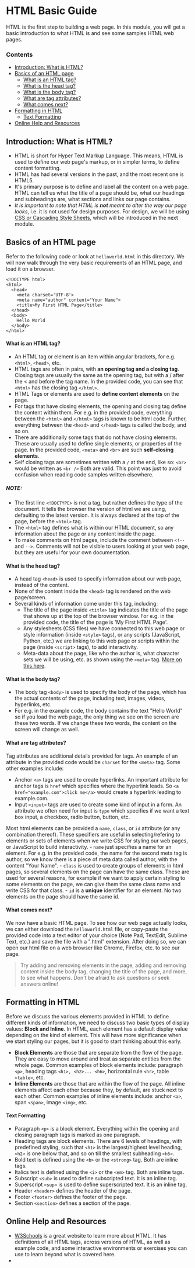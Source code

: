 # HTML Basic Guide 

HTML is the first step to building a web page. In this module, you will get a basic introduction to what HTML is and see some samples HTML web pages. 

### Contents 

- [Introduction: What is HTML?](#intro)
- [Basics of an HTML page](#minimum)
	- [What is an HTML tag?](#tags)
	- [What is the head tag?](#head-tag)
	- [What is the body tag?](#body-tag)
	- [What are tag attributes?](#tag-attr)
	- [What comes next?](#next-step)
- [Formatting in HTML](#format)
	- [Text Formatting](#text-format)
- [Online Help and Resources](#help)

## <a name="intro"></a>Introduction: What is HTML?

- HTML is short for Hyper Text Markup Language. This means, HTML is used to define our web page's markup, or in simpler terms, to define content formatting. 
- HTML has had several versions in the past, and the most recent one is HTML5. 
- It's primary purpose is to define and label all the content on a web page. HTML can tell us what the title of a page should be, what our headings and subheadings are, what sections and links our page contains. 
- *It is important to note that HTML is **not** meant to alter the way our page looks*, i.e. it is not used for design purposes. For design, we will be using [CSS or Cascading Style Sheets](), which will be introduced in the next module.

## <a name="minimum"></a>Basics of an HTML page 

Refer to the following code or look at `helloworld.html` in this directory. We will now walk through the very basic requirements of an HTML page, and load it on a browser. 

```
<!DOCTYPE html>
<html>
  <head>
  	<meta charset='UTF-8'>
    <meta name="author" content="Your Name">
  	<title>My First HTML Page</title>
  </head>
  <body>
  	Hello World
  </body>
</html>
```

#### <a name="tags"></a>What is an HTML tag? 

- An HTML tag or element is an item within angular brackets, for e.g. `<html>`, `<head>`, etc. 
- HTML tags are often in pairs, with **an opening tag and a closing tag**. Closing tags are usually the same as the opening tag, but with a / after the &lt; and before the tag name. In the provided code, you can see that `<html>` has the closing tag `</html>`. 
- HTML Tags or elements are used to **define content elements** on the page. 
- For tags that have closing elements, the opening and closing tag define the content within them. For e.g. in the provided code, everything between the `<html>` and `</html>` tags is known to be html code. Further, everything between the `<head>` and `</head>` tags is called the body, and so on. 
- There are additionally some tags that do not have closing elements. These are usually used to define single elements, or properties of the page. In the provided code, `<meta>` and `<br>` are such **self-closing elements**. 
- Self closing tags are sometimes written with a `/` at the end, like so: `<br>` would be written as `<br />` Both are valid. This point was just to avoid confusion when reading code samples written elsewhere. 

##### NOTE:

- The first line `<!DOCTYPE>` is not a tag, but rather defines the type of the document. It tells the browser the version of html we are using, defaulting to the latest version. It is always declared at the top of the page, before the `<html>` tag.
- The `<html>` tag defines what is within our HTML document, so any information about the page or any content inside the page. 
- To make comments on html pages, include the comment between `<!--` and `-->`. Comments will not be visible to users looking at your web page, but they are useful for your own documentation. 

#### <a name="head-tag"></a>What is the head tag? 

- A head tag `<head>` is used to specify information about our web page, instead of the content. 
- None of the content inside the `<head>` tag is rendered on the web page/screen. 
- Several kinds of information come under this tag, including: 
	- The title of the page inside `<title>` tag indicates the title of the page that shows up at the top of the browser window. For e.g. in the provided code, the title of the page is 'My First HTML Page'. 
	- Any stylesheets (CSS files) we have connected to this web page or style information (inside `<style>` tags), or any scripts (JavaScript, Python, etc.) we are linking to this web page or scripts within the page (inside `<script>` tags), to add interactivity.
	- Meta-data about the page, like who the author is, what character sets we will be using, etc. as shown using the `<meta>` tag. [More on this here](https://www.w3schools.com/tags/tag_meta.asp).

#### <a name="body-tag"></a>What is the body tag?

- The body tag `<body>` is used to specify the body of the page, which has the actual contents of the page, including text, images, videos, hyperlinks, etc. 
- For e.g. in the example code, the body contains the text "Hello World" so if you load the web page, the only thing we see on the screen are these two words. If we change these two words, the content on the screen will change as well. 

#### <a name="tag-attr"></a>What are tag attributes?

Tag attributes are additional details provided for tags. An example of an attribute in the provided code would be `charset` for the `<meta>` tag. Some other examples include: 
- Anchor `<a>` tags are used to create hyperlinks. An important attribute for anchor tags is `href` which specifies where the hyperlink leads. So `<a href="example.com">click me</a>` would create a hyperlink leading to example.com. 
- Input `<input>` tags are used to create some kind of input in a form. An attribute we often need for input is `type` which specifies if we want a text box input, a checkbox, radio button, button, etc. 

Most html elements can be provided a `name`, `class`, or `id` attribute (or any combination thereof). These specifiers are useful in selecting/refering to elements or sets of elements when we write CSS for styling our web pages, or JavaScript to build interactivity. 
	- `name` just specifies a name for an element. For e.g. in the provided code, the name for the second meta tag is author, so we know there is a piece of meta data called author, with the content "Your Name".
	- `class` is used to create groups of elements in html pages, so several elements on the page can have the same class. These are used for several reasons, for example if we want to apply certain styling to some elements on the page, we can give them the same class name and write CSS for that class. 
	- `id` is a **unique** identifier for an element. No two elements on the page should have the same id. 

#### <a name="next-step"></a>What comes next?

We now have a basic HTML page. To see how our web page actually looks, we can either download the `helloworld.html` file, or copy-paste the provided code into a text editor of your choice (Note Pad, TextEdit, Sublime Text, etc.) and save the file with a ".html" extension. After doing so, we can open our html file on a web browser like Chrome, Firefox, etc. to see our page. 

> Try adding and removing elements in the page, adding and removing content inside the body tag, changing the title of the page, and more, to see what happens. Don't be afraid to ask questions or seek answers online!


## <a name="format"></a>Formatting in HTML

Before we discuss the various elements provided in HTML to define different kinds of information, we need to discuss two basic types of display values: **Block and Inline**. In HTML, each element has a default display value depending on the kind of element. This will have more significance when we start styling our pages, but it is good to start thinking about this early.

- **Block Elements** are those that are separate from the flow of the page. They are easy to move around and treat as separate entities from the whole page. Common examples of block elements include: paragraph `<p>`, heading tags `<h1>, <h2>... <h6>`, horizontal rule `<hr>`, table `<table>`, etc.  
- **Inline Elements** are those that are within the flow of the page. All inline elements affect each other because they, by default, are stuck next to each other. Common examples of inline elements include: anchor `<a>`, span `<span>`, image `<img>`, etc. 

#### <a name="text-format"></a>Text Formatting

- Paragraph `<p>` is a block element. Everything within the opening and closing paragraph tags is marked as one paragraph. 
- Heading tags are block elements. There are 6 levels of headings, with predefined styling, such that `<h1>` is the largest/highest level heading, `<h2>` is one below that, and so on till the smallest subheading `<h6>`. 
- Bold text is defined using the `<b>` or the `<strong>` tag. Both are inline tags. 
- Italics text is defined using the `<i>` or the `<em>` tag. Both are inline tags.
- Subscript `<sub>` is used to define subscripted text. It is an inline tag. 
- Superscript `<sup>` is used to define superscripted text. It is an inline tag. 
- Header `<header>` defines the header of the page. 
- Footer `<footer>` defines the footer of the page. 
- Section `<section>` defines a section of the page. 

## <a name="help"></a>Online Help and Resources

- [W3Schools](https://www.w3schools.com/html/default.asp) is a great website to learn more about HTML. It has definitions of all HTML tags, across versions of HTML, as well as example code, and some interactive environments or exercises you can use to learn beyond what is covered here. 
- 